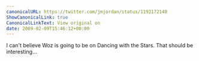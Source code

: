 ```yaml
---
canonicalURL: https://twitter.com/jmjordan/status/1192172140
ShowCanonicalLink: true
CanonicalLinkText: View original on
date: 2009-02-09T15:46:12+00:00
---
```

I can't believe Woz is going to be on Dancing with the Stars. That should be interesting...